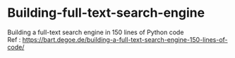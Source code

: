 # Building-full-text-search-engine
Building a full-text search engine in 150 lines of Python code   
Ref : https://bart.degoe.de/building-a-full-text-search-engine-150-lines-of-code/
